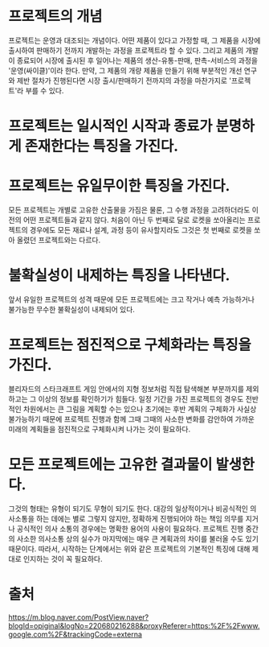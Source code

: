 # 프로젝트의 개념
프로젝트는 운영과 대조되는 개념이다.
어떤 제품이 있다고 가정할 때, 그 제품을 시장에 출시하여 판매하기 전까지 개발하는 과정을 프로젝트라 할 수 있다.
그리고 제품의 개발이 종료되어 시장에 출시된 후 일어나는 제품의 생산-유통-판매, 판촉-서비스의 과정을 '운영(싸이클)'이라 한다.
만약, 그 제품의 개량 제품을 만들기 위해 부분적인 개선 연구와 제반 절차가 진행된다면 시장 출시/판매하기 전까지의 과정을 마찬가지로 '프로젝트'라 부를 수 있다.
# 프로젝트는 일시적인 시작과 종료가 분명하게 존재한다는 특징을 가진다.
# 프로젝트는 유일무이한 특징을 가진다.
모든 프로젝트는 개별로 고유한 산출물을 가짐은 물론, 그 수행 과정을 고려하더라도 이전의 어떤 프로젝트들과 같지 않다.
처음이 아닌 두 번째로 달로 로켓을 쏘아올리는 프로젝트의 경우에도 모든 재료나 설계, 과정 등이 유사할지라도 그것은 첫 번째로 로켓을 쏘아 올렸던 프로젝트와는 다르다.
# 불확실성이 내제하는 특징을 나타낸다.
앞서 유일한 프로젝트의 성격 때문에 모든 프로젝트에는 크고 작거나 예측 가능하거나 불가능한 무수한 불확실성이 내제되어 있다.
# 프로젝트는 점진적으로 구체화라는 특징을 가진다.
블리자드의 스타크래프트 게임 안에서의 지형 정보처럼 직접 탐색해본 부분까지를 제외하고는 그 이상의 정보를 확인하기가 힘들다.
일정 기간을 가진 프로젝트의 경우도 전반적인 차원에서는 큰 그림을 계획할 수는 있으나 초기에는 후반 계획의 구체화가 사실상 불가능하기 때문에 프로젝트 진행과 함께 그때 그때의 사소한 변화를 감안하여 가까운 미래의 계획들을 점진적으로 구체화시켜 나가는 것이 필요하다.
# 모든 프로젝트에는 고유한 결과물이 발생한다.
그것의 형태는 유형이 되기도 무형이 되기도 한다.
대강의 일상적이거나 비공식적인 의사소통을 하는 데에는 별로 그렇지 않지만, 정확하게 진행되어야 하는 책임 의무를 지거나 공식적인 의사 소통의 경우에는 명확한 용어의 사용이 필요하다.
프로젝트 진행 중간의 사소한 의사소통 상의 실수가 마지막에는 매우 큰 계획과의 차이를 불러올 수도 있기 때문이다.
따라서, 시작하는 단계에서는 위와 같은 프로젝트의 기본적인 특징에 대해 제대로 인지하는 것이 꼭 필요하다.
# 출처
https://m.blog.naver.com/PostView.naver?blogId=opiginal&logNo=220680216288&proxyReferer=https:%2F%2Fwww.google.com%2F&trackingCode=externa